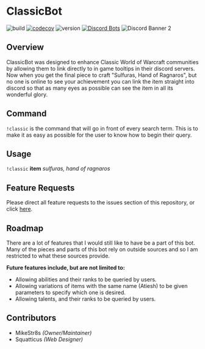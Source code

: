 # ClassicBot

![build](https://travis-ci.org/mikeStr8s/ClassicBot.svg?branch=master) 
[![codecov](https://codecov.io/gh/mikeStr8s/ClassicBot/branch/master/graph/badge.svg)](https://codecov.io/gh/mikeStr8s/ClassicBot)
![version](https://img.shields.io/badge/version-v0.3.0-blue.svg)
[![Discord Bots](https://discordbots.org/api/widget/status/569926511298084885.svg)](https://discordbots.org/bot/569926511298084885)
![Discord Banner 2](https://discordapp.com/api/guilds/582952027777138688/widget.png?style=shield)

## Overview
ClassicBot was designed to enhance Classic World of Warcraft communities by allowing them to link directly to in game tooltips in their discord servers. Now when you get the final piece to craft "Sulfuras, Hand of Ragnaros", but no one is online to see your achievement you can link the item straight into discord so that as many eyes as possible can see the item in all its wonderful glory.

## Command
`!classic` is the command that will go in front of every search term. This is to make it as easy as possible for the user to know how to begin their query.

## Usage
`!classic` **item** *sulfuras, hand of ragnaros*


## Feature Requests
Please direct all feature requests to the issues section of this repository, or click [here](https://github.com/mikeStr8s/ClassicBot/issues/new).

## Roadmap
There are a lot of features that I would still like to have be a part of this bot. Many of the pieces and parts of this bot rely on outside sources and so I am restricted to what these sources provide.

**Future features include, but are not limited to:**
- Allowing abilities and their ranks to be queried by users.
- Allowing variations of items with the same name (Atiesh) to be given parameters to specify which one is desired.
- Allowing talents, and their ranks to be queried by users.

## Contributors
- MikeStr8s *(Owner/Maintainer)*
- Squatticus *(Web Designer)*
